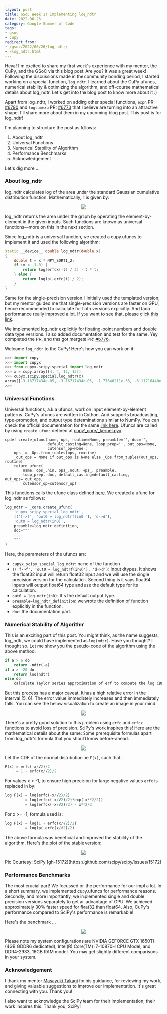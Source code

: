 ```yaml
---
layout: post
title: GSoC Week 1! Implementing log_ndtr
date: 2022-06-26
category: Google Summer of Code
tags: 
- gsoc
- cupy
redirect_from:
- /gsoc/2022/06/26/log_ndtr/
- /log_ndtr.html
---
```


Heya! I'm excited to share my first week's experience
with my mentor, the CuPy, and the GSoC via this blog post.
Are you? It was a great week! Following the discussions
made in the community bonding period, I started working
on a special function, `log_ndtr`. I learned about the
CuPy ufuncs, numerical stability & optimizing the algorithm,
and off-course mathematical details about log_ndtr.
Let's get into the blog post to know more about it :)

Apart from log_ndtr, I worked on adding other
special functions, `expn` PR:
[#6790](https://github.com/cupy/cupy/pull/6790) and
`logsumexp` PR: [#6773](https://github.com/cupy/cupy/pull/6773)
that I believe are turning into an attractive shape.
I'll share more about them in my upcoming blog post.
This post is for log_ndtr!

I'm planning to structure the post as follows:
1. About log_ndtr
2. Universal Functions
3. Numerical Stability of Algorithm
4. Performance Benchmarks
5. Acknowledgement

Let's dig more ...

### **About log_ndtr**

log_ndtr calculates log of the area under the standard
Gaussian cumulative distribution function.
Mathematically, it is given by:

<p align="center">
<img src = "/assets/gsoc/log_ndtr.png">
</p>

log_ndtr returns the area under the graph by
operating the element-by-element in the given
inputs. Such functions are known as universal
functions—more on this in the next section.

Since log_ndtr is a universal function, we
created a cupy.ufuncs to implement it and used
the following algorithm:
```cpp
static __device__ double log_ndtr(double x)
{
    double t = x * NPY_SQRT1_2;
    if (x < -1.0) {
        return log(erfcx(-t) / 2) - t * t;
    } else {
        return log1p(-erfc(t) / 2);
    }
}
```
Same for the single-precision version. I
initially used the templated version, but my
mentor guided me that single-precision versions
are faster on GPU, hence recommended to calculate for both
versions explicitly. And tada performance really
improved a lot. If you want to see that,
please [click this link](https://github.com/cupy/cupy/pull/6776#issuecomment-1154865687).

We implemented log_ndtr explicitly for floating-point
numbers and double data type versions. I
also added documentation and test for the same.
Yey completed the PR, and this got merged!
PR: [#6776](https://github.com/cupy/cupy/pull/6776).

Welcome `log_ndtr` to the CuPy! Here's how you can work on it:
```python
>>> import cupy
>>> import cupyx
>>> from cupyx.scipy.special import log_ndtr
>>> x = cupy.array([4, 4, 12, 13])
>>> cupyx.scipy.special.log_ndtr(x)
array([-3.16717434e-05, -3.16717434e-05, -1.77648211e-33, -6.11716440e-39])
>>>
```

### **Universal Functions**
Universal functions, a.k.a ufuncs, work on input
element-by-element patterns. CuPy's ufuncs are
written in Cython. And supports broadcasting,
type-promotion, and output type determinations
similar to NumPy. You can check the official
documentation for the same
[link here](https://docs.cupy.dev/en/stable/reference/ufunc.html).
Ufuncs are called by using `create_ufunc` defined
at [cupy/_core/_kernel.pyx](https://github.com/cupy/cupy/blob/master/cupy/_core/_kernel.pyx).
```cython
cpdef create_ufunc(name, ops, routine=None, preamble='', doc='',
                   default_casting=None, loop_prep='', out_ops=None,
                   cutensor_op=None):
    ops_ = _Ops.from_tuples(ops, routine)
    _out_ops = None if out_ops is None else _Ops.from_tuples(out_ops, routine)
    return ufunc(
        name, ops_.nin, ops_.nout, ops_, preamble,
        loop_prep, doc, default_casting=default_casting, out_ops=_out_ops,
        cutensor_op=cutensor_op)
```
This functions calls the ufunc class
defined [here](https://github.com/cupy/cupy/blob/master/cupy/_core/_kernel.pyx#L1071-L1326).
We created a ufunc for log_ndtr as follows:
```python
log_ndtr = _core.create_ufunc(
    'cupyx_scipy_special_log_ndtr',
    (('f->f', 'out0 = log_ndtrf(in0)'), 'd->d'),
    'out0 = log_ndtr(in0)',
    preamble=log_ndtr_definition,
    doc="""
    ....
    """
)
```
Here, the parameters of the ufuncs are:
- `cupyx_scipy_special_log_ndtr`: name of the function
- `(('f->f', 'out0 = log_ndtrf(in0)'), 'd->d')`: Input dtypes.
It shows the float32 input will return float32
input and we will use the single precision
version for the calculation. Second thing
is it says float64 inputs will output
float64 type and use the default type for its calculation.
- `out0 = log_ndtr(in0)`: It's the default output type.
- `preamble=log_ndtr_definition`: we wrote the
definition of function explicitly in the function.
- `doc`: the documentation part.


### **Numerical Stability of Algorithm**
This is an exciting part of this post.
You might think, as the name suggests,
log_ndtr, we could have implemented as `log(ndtr)`.
Have you thought? I thought so. Let me show you the
pseudo-code of the algorithm using the above method.
```python
if a > 6 do
    return -ndtr(-a)
if a > -20 do
    return log(ndtr)
else do
    calculate Taylor series approximation of erf to compute the log CDF
```

But this process has a major caveat. It
has a high relative error in the interval
[5, 6]. The error value immediately increases and
then immediately falls. You can see the below
visualization to create an image in your mind.
<p align="center">
<img src = "/assets/gsoc/numerical_stability_log_ndtr.png">
</p>

There's a pretty good solution to this problem
using `erfc` and `erfcx` functions to avoid
loss of precision. SciPy's work inspires this!
Here are the mathematical details about the same:
Some prerequisite formulas apart from
log_ndtr's formula that you should know before-ahead.
<p align="center">
<img src = "/assets/gsoc/pre_formula_log_ndtr.png">
</p>

Let the CDF of the normal distribution be `F(x)`, such that:
```python
F(x) = erfc(-x/√2)/2
     = 1 - erfc(x/√2)/2
```
For values x < -1, to ensure high precision for large negative values `erfc` is replaced in by:
```python
log F(x) = log(erfc(-x/√2)/2)
         = log(erfcx(-x/√2)/2)*exp(-x**2/2))
         = log(erfcx(-x/√2)/2) - x**2/2
```
For x >= -1, formula used is:
```python
log F(x) = log(1 - erfc(x/√2)/2)
         = log1p(-erfc(x/√2)/2)
```
The above formula was beneficial and improved
the stability of the algorithm. Here's
the plot of the stable version:
<p align="center">
<img src = "/assets/gsoc/stable_log_ndtr.png">
</p>
Pic Courtesy: SciPy [gh-15172](https://github.com/scipy/scipy/issues/15172)

### **Performance Benchmarks**
The most crucial part! We focussed on the performance
for our impl a lot. In a short summary, we implemented
cupy.ufuncs for performance reasons. Secondly,
and more importantly, we implemented single and
double precision versions separately to get an
advantage of GPU. We achieved approximately 30%
faster speed for float32 than float64. Also, CuPy's
performance compared to SciPy's performance is remarkable! 

Here's the benchmark ...

<p align="center">
<img src = "/assets/gsoc/gsoc_week_1_performance.png">
</p>

Please note my system configurations are NVIDIA
GEFORCE GTX 1650Ti (4GB GDDR6 dedicated),
Intel(R) Core(TM) i7-10870H CPU Model,
and DDR4-2933, 16GB RAM model. You may get
slightly different comparisons in your system.

### **Acknowledgement**
I thank my mentor [Masayuki Takagi](https://github.com/takagi)
for his guidance, for reviewing my work,
and giving valuable suggestions to improve our
implementation. It's great connecting with you. Thank you!

I also want to acknowledge the SciPy team for
their implementation; their work inspires this. Thank you, SciPy!
